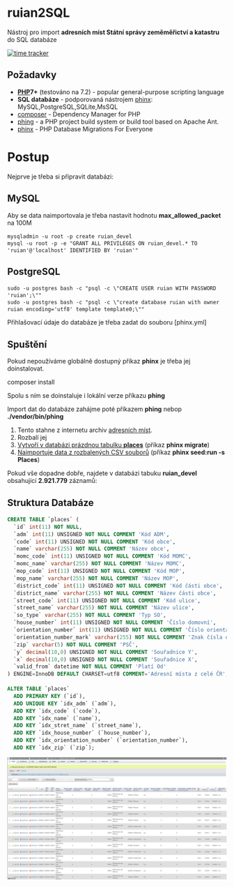 ruian2SQL
=========

Nástroj pro import **adresních míst Státní správy zeměměřictví a katastru**  do SQL databáze

[![time tracker](https://wakatime.com/badge/github/Spoje-NET/ruian2SQL.svg)](https://wakatime.com/badge/github/Spoje-NET/ruian2SQL)

Požadavky
---------

* **[PHP](http://php.net/)7+** (testováno na 7.2) - popular general-purpose scripting language
* **SQL databáze** - podporovaná nástrojem [phinx](http://docs.phinx.org/en/latest/configuration.html#supported-adapters): MySQL,PostgreSQL,SQLite,MsSQL
* [composer](https://getcomposer.org/) - Dependency Manager for PHP 
* [phing](https://www.phing.info/) - a PHP project build system or build tool based on Apache Ant.
* [phinx](https://phinx.org/) - PHP Database Migrations For Everyone


Postup 
======

Nejprve je třeba si připravit databázi: 

MySQL
-----

Aby se data naimportovala je třeba nastavit hodnotu **max_allowed_packet** na 100M 

```
mysqladmin -u root -p create ruian_devel
mysql -u root -p -e "GRANT ALL PRIVILEGES ON ruian_devel.* TO 'ruian'@'localhost' IDENTIFIED BY 'ruian'"
```

PostgreSQL
----------

```
sudo -u postgres bash -c "psql -c \"CREATE USER ruian WITH PASSWORD 'ruian';\""
sudo -u postgres bash -c "psql -c \"create database ruian with owner ruian encoding='utf8' template template0;\""
```

Přihlašovací údaje do databáze je třeba zadat do souboru [phinx.yml]


Spuštění
--------

Pokud nepoužíváme globálně dostupný příkaz **phinx** je třeba jej doinstalovat. 

composer install

Spolu s ním se doinstaluje i lokální verze příkazu **phing**

Import dat do databáze zahájme poté příkazem **phing** nebop **./vendor/bin/phing**

1. Tento stahne z internetu archiv [adresních míst](https://nahlizenidokn.cuzk.cz/StahniAdresniMistaRUIAN.aspx).
1. Rozbalí jej
1. [Vytvoří v databázi prázdnou tabulku **places**](db/migrations/20190316175201_places.php) (příkaz **phinx migrate**)
1. [Naimportuje data z rozbalených  CSV souborů](db/seeds/Places.php) (příkaz **phinx seed:run -s Places**)

Pokud vše dopadne dobře, najdete v databázi tabuku **ruian_devel** obsahující **2.921.779** záznamů:

Struktura Databáze
------------------

```sql
CREATE TABLE `places` (
  `id` int(11) NOT NULL,
  `adm` int(11) UNSIGNED NOT NULL COMMENT 'Kód ADM',
  `code` int(11) UNSIGNED NOT NULL COMMENT 'Kód obce',
  `name` varchar(255) NOT NULL COMMENT 'Název obce',
  `momc_code` int(11) UNSIGNED NOT NULL COMMENT 'Kód MOMC',
  `momc_name` varchar(255) NOT NULL COMMENT 'Název MOMC',
  `mop_code` int(11) UNSIGNED NOT NULL COMMENT 'Kód MOP',
  `mop_name` varchar(255) NOT NULL COMMENT 'Název MOP',
  `district_code` int(11) UNSIGNED NOT NULL COMMENT 'Kód části obce',
  `district_name` varchar(255) NOT NULL COMMENT 'Název části obce',
  `street_code` int(11) UNSIGNED NOT NULL COMMENT 'Kód ulice',
  `street_name` varchar(255) NOT NULL COMMENT 'Název ulice',
  `so_type` varchar(255) NOT NULL COMMENT 'Typ SO',
  `house_number` int(11) UNSIGNED NOT NULL COMMENT 'Číslo domovní',
  `orientation_number` int(11) UNSIGNED NOT NULL COMMENT 'Číslo orientační',
  `orientation_number_mark` varchar(255) NOT NULL COMMENT 'Znak čísla orientačního',
  `zip` varchar(5) NOT NULL COMMENT 'PSČ',
  `y` decimal(10,0) UNSIGNED NOT NULL COMMENT 'Souřadnice Y',
  `x` decimal(10,0) UNSIGNED NOT NULL COMMENT 'Souřadnice X',
  `valid_from` datetime NOT NULL COMMENT 'Platí Od'
) ENGINE=InnoDB DEFAULT CHARSET=utf8 COMMENT='Adresní místa z celé ČR';

ALTER TABLE `places`
  ADD PRIMARY KEY (`id`),
  ADD UNIQUE KEY `idx_adm` (`adm`),
  ADD KEY `idx_code` (`code`),
  ADD KEY `idx_name` (`name`),
  ADD KEY `idx_stret_name` (`street_name`),
  ADD KEY `idx_house_number` (`house_number`),
  ADD KEY `idx_orientation_number` (`orientation_number`),
  ADD KEY `idx_zip` (`zip`);

```

![PhpMyAdmin](phpmya.png?raw=true)
